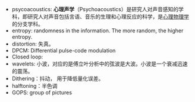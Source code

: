 - psycoacoustics: **心理声学**（Psychoacoustics）是研究人对声音感知的学科，即研究人对声音包括言语、音乐的生理和心理反应的科学，是[心理物理学](https://zh.wikipedia.org/wiki/%E5%BF%83%E7%90%86%E7%89%A9%E7%90%86%E5%AD%A6 "心理物理学")的分支学科。
- entropy: randomness in the information. The more random, the higher entropy.
- distortion: 失真。
- DPCM: Differential pulse-code modulation
- Closed loop: 
- wavelets: 小波，对应的是傅立叶分析中的弦波是大波。小波是一个衰减迅速的震荡。
- Dithering：抖动， 用于降低量化误差。
- halftoning：半色调 
- GOPS: group of pictures 